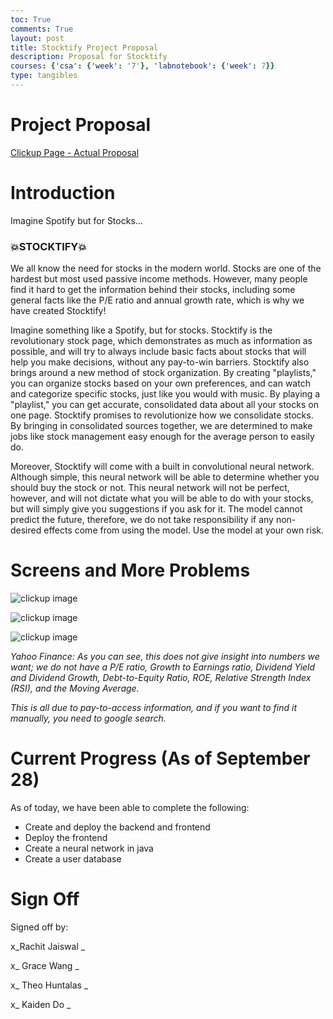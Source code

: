 ```yaml
---
toc: True
comments: True
layout: post
title: Stocktify Project Proposal
description: Proposal for Stocktify
courses: {'csa': {'week': '7'}, 'labnotebook': {'week': 7}}
type: tangibles
---
```



# Project Proposal
[Clickup Page - Actual Proposal](https://app.clickup.com/9011012769/v/dc/8chj951-471/8chj951-171)
# Introduction

Imagine Spotify but for Stocks...

### 💥STOCKTIFY💥

  

We all know the need for stocks in the modern world. Stocks are one of the hardest but most used passive income methods. However, many people find it hard to get the information behind their stocks, including some general facts like the P/E ratio and annual growth rate, which is why we have created Stocktify!

  

Imagine something like a Spotify, but for stocks. Stocktify is the revolutionary stock page, which demonstrates as much as information as possible, and will try to always include basic facts about stocks that will help you make decisions, without any pay-to-win barriers. Stocktify also brings around a new method of stock organization. By creating "playlists," you can organize stocks based on your own preferences, and can watch and categorize specific stocks, just like you would with music. By playing a "playlist," you can get accurate, consolidated data about all your stocks on one page. Stocktify promises to revolutionize how we consolidate stocks. By bringing in consolidated sources together, we are determined to make jobs like stock management easy enough for the average person to easily do.

  

Moreover, Stocktify will come with a built in convolutional neural network. Although simple, this neural network will be able to determine whether you should buy the stock or not. This neural network will not be perfect, however, and will not dictate what you will be able to do with your stocks, but will simply give you suggestions if you ask for it. The model cannot predict the future, therefore, we do not take responsibility if any non-desired effects come from using the model. Use the model at your own risk.

# Screens and More Problems

![clickup image](https://t9011012769.p.clickup-attachments.com/t9011012769/e40508d9-d23d-429e-b1e7-700c589e6ef6/Orange%20White%20Minimalist%20Modern%20%20Design%20Agency%20Solution%20.png)

![clickup image](https://t9011012769.p.clickup-attachments.com/t9011012769/c9f2b685-b7ad-462d-8900-885bd3c6651a/Orange%20White%20Minimalist%20Modern%20%20Design%20Agency%20Solution%20%20(1).png)

![clickup image](https://t9011012769.p.clickup-attachments.com/t9011012769/c017f095-344c-446d-a7f3-6be8e5b2f5f6/image.png)

_Yahoo Finance: As you can see, this does not give insight into numbers we want; we do not have a P/E ratio, Growth to Earnings ratio, Dividend Yield and Dividend Growth, Debt-to-Equity Ratio, ROE, Relative Strength Index (RSI), and the Moving Average._

_This is all due to pay-to-access information, and if you want to find it manually, you need to google search._

# Current Progress (As of September 28)

As of today, we have been able to complete the following:

*   Create and deploy the backend and frontend
*   Deploy the frontend
*   Create a neural network in java
*   Create a user database

  

# Sign Off

Signed off by:

x\_Rachit Jaiswal \_

x\_ Grace Wang \_

x\_ Theo Huntalas \_

x\_ Kaiden Do \_